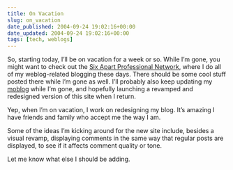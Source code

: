 ```yaml
---
title: On Vacation
slug: on_vacation
date_published: 2004-09-24 19:02:16+00:00
date_updated: 2004-09-24 19:02:16+00:00
tags: [tech, weblogs]
---
```

So, starting today, I’ll be on vacation for a week or so. While I’m gone, you might want to check out the [Six Apart Professional Network](http://www.sixapart.com/pronet/), where I do all of my weblog-related blogging these days. There should be some cool stuff posted there while I’m gone as well. I’ll probably also keep updating my [moblog](http://www.anildash.com/photos/onthego3/) while I’m gone, and hopefully launching a revamped and redesigned version of this site when I return.

Yep, when I’m on vacation, I work on redesigning my blog. It’s amazing I have friends and family who accept me the way I am.

Some of the ideas I’m kicking around for the new site include, besides a visual revamp, displaying comments in the same way that regular posts are displayed, to see if it affects comment quality or tone.

Let me know what else I should be adding.
